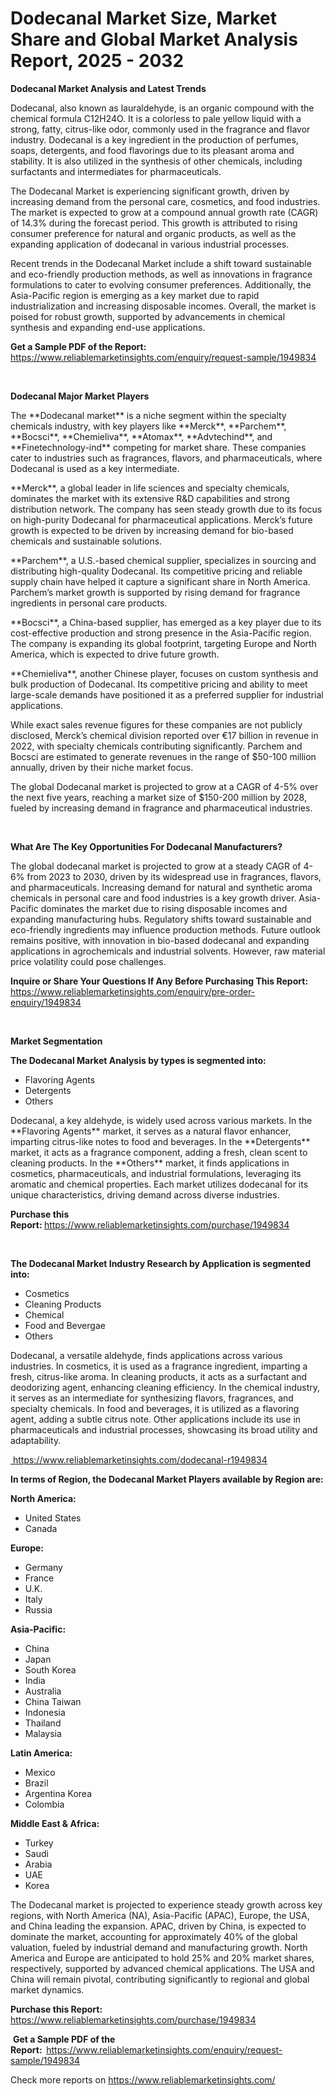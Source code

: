 <p><h1>Dodecanal Market Size, Market Share and Global Market Analysis Report, 2025 - 2032</h1></p><p><strong>Dodecanal Market Analysis and Latest Trends</strong></p>
<p><p>Dodecanal, also known as lauraldehyde, is an organic compound with the chemical formula C12H24O. It is a colorless to pale yellow liquid with a strong, fatty, citrus-like odor, commonly used in the fragrance and flavor industry. Dodecanal is a key ingredient in the production of perfumes, soaps, detergents, and food flavorings due to its pleasant aroma and stability. It is also utilized in the synthesis of other chemicals, including surfactants and intermediates for pharmaceuticals.</p><p>The Dodecanal Market is experiencing significant growth, driven by increasing demand from the personal care, cosmetics, and food industries. The market is expected to grow at a compound annual growth rate (CAGR) of 14.3% during the forecast period. This growth is attributed to rising consumer preference for natural and organic products, as well as the expanding application of dodecanal in various industrial processes.</p><p>Recent trends in the Dodecanal Market include a shift toward sustainable and eco-friendly production methods, as well as innovations in fragrance formulations to cater to evolving consumer preferences. Additionally, the Asia-Pacific region is emerging as a key market due to rapid industrialization and increasing disposable incomes. Overall, the market is poised for robust growth, supported by advancements in chemical synthesis and expanding end-use applications.</p></p>
<p><strong>Get a Sample PDF of the Report:&nbsp;</strong> <a href="https://www.reliablemarketinsights.com/enquiry/request-sample/1949834?utm_campaign=2238&utm_medium=2&utm_source=Github&utm_content=ia&utm_term=30012025&utm_id=dodecanal">https://www.reliablemarketinsights.com/enquiry/request-sample/1949834</a></p>
<p>&nbsp;</p>
<p><strong>Dodecanal Major Market Players</strong></p>
<p><p>The **Dodecanal market** is a niche segment within the specialty chemicals industry, with key players like **Merck**, **Parchem**, **Bocsci**, **Chemieliva**, **Atomax**, **Advtechind**, and **Finetechnology-ind** competing for market share. These companies cater to industries such as fragrances, flavors, and pharmaceuticals, where Dodecanal is used as a key intermediate.</p><p>**Merck**, a global leader in life sciences and specialty chemicals, dominates the market with its extensive R&D capabilities and strong distribution network. The company has seen steady growth due to its focus on high-purity Dodecanal for pharmaceutical applications. Merck’s future growth is expected to be driven by increasing demand for bio-based chemicals and sustainable solutions.</p><p>**Parchem**, a U.S.-based chemical supplier, specializes in sourcing and distributing high-quality Dodecanal. Its competitive pricing and reliable supply chain have helped it capture a significant share in North America. Parchem’s market growth is supported by rising demand for fragrance ingredients in personal care products.</p><p>**Bocsci**, a China-based supplier, has emerged as a key player due to its cost-effective production and strong presence in the Asia-Pacific region. The company is expanding its global footprint, targeting Europe and North America, which is expected to drive future growth.</p><p>**Chemieliva**, another Chinese player, focuses on custom synthesis and bulk production of Dodecanal. Its competitive pricing and ability to meet large-scale demands have positioned it as a preferred supplier for industrial applications.</p><p>While exact sales revenue figures for these companies are not publicly disclosed, Merck’s chemical division reported over €17 billion in revenue in 2022, with specialty chemicals contributing significantly. Parchem and Bocsci are estimated to generate revenues in the range of $50-100 million annually, driven by their niche market focus.</p><p>The global Dodecanal market is projected to grow at a CAGR of 4-5% over the next five years, reaching a market size of $150-200 million by 2028, fueled by increasing demand in fragrance and pharmaceutical industries.</p></p>
<p>&nbsp;</p>
<p><strong>What Are The Key Opportunities For Dodecanal Manufacturers?</strong></p>
<p><p>The global dodecanal market is projected to grow at a steady CAGR of 4-6% from 2023 to 2030, driven by its widespread use in fragrances, flavors, and pharmaceuticals. Increasing demand for natural and synthetic aroma chemicals in personal care and food industries is a key growth driver. Asia-Pacific dominates the market due to rising disposable incomes and expanding manufacturing hubs. Regulatory shifts toward sustainable and eco-friendly ingredients may influence production methods. Future outlook remains positive, with innovation in bio-based dodecanal and expanding applications in agrochemicals and industrial solvents. However, raw material price volatility could pose challenges.</p></p>
<p><strong>Inquire or Share Your Questions If Any Before Purchasing This Report:</strong> <a href="https://www.reliablemarketinsights.com/enquiry/pre-order-enquiry/1949834?utm_campaign=2238&utm_medium=2&utm_source=Github&utm_content=ia&utm_term=30012025&utm_id=dodecanal">https://www.reliablemarketinsights.com/enquiry/pre-order-enquiry/1949834</a></p>
<p>&nbsp;</p>
<p><strong>Market Segmentation</strong></p>
<p><strong>The Dodecanal Market Analysis by types is segmented into:</strong></p>
<p><ul><li>Flavoring Agents</li><li>Detergents</li><li>Others</li></ul></p>
<p><p>Dodecanal, a key aldehyde, is widely used across various markets. In the **Flavoring Agents** market, it serves as a natural flavor enhancer, imparting citrus-like notes to food and beverages. In the **Detergents** market, it acts as a fragrance component, adding a fresh, clean scent to cleaning products. In the **Others** market, it finds applications in cosmetics, pharmaceuticals, and industrial formulations, leveraging its aromatic and chemical properties. Each market utilizes dodecanal for its unique characteristics, driving demand across diverse industries.</p></p>
<p><strong>Purchase this Report:&nbsp;</strong><a href="https://www.reliablemarketinsights.com/purchase/1949834?utm_campaign=2238&utm_medium=2&utm_source=Github&utm_content=ia&utm_term=30012025&utm_id=dodecanal">https://www.reliablemarketinsights.com/purchase/1949834</a></p>
<p>&nbsp;</p>
<p><strong>The Dodecanal Market Industry Research by Application is segmented into:</strong></p>
<p><ul><li>Cosmetics</li><li>Cleaning Products</li><li>Chemical</li><li>Food and Bevergae</li><li>Others</li></ul></p>
<p><p>Dodecanal, a versatile aldehyde, finds applications across various industries. In cosmetics, it is used as a fragrance ingredient, imparting a fresh, citrus-like aroma. In cleaning products, it acts as a surfactant and deodorizing agent, enhancing cleaning efficiency. In the chemical industry, it serves as an intermediate for synthesizing flavors, fragrances, and specialty chemicals. In food and beverages, it is utilized as a flavoring agent, adding a subtle citrus note. Other applications include its use in pharmaceuticals and industrial processes, showcasing its broad utility and adaptability.</p></p>
<p><a href="https://www.reliablemarketinsights.com/dodecanal-r1949834?utm_campaign=2238&utm_medium=2&utm_source=Github&utm_content=ia&utm_term=30012025&utm_id=dodecanal">&nbsp;https://www.reliablemarketinsights.com/dodecanal-r1949834</a></p>
<p><strong>In terms of Region, the Dodecanal Market Players available by Region are:</strong></p>
<p>
    <p> <strong> North America: </strong>
        <ul>
            <li>United States</li>
            <li>Canada</li>
        </ul>
        </p> 
    <p> <strong> Europe: </strong>
        <ul>
            <li>Germany</li>
            <li>France</li>
            <li>U.K.</li>
            <li>Italy</li>
            <li>Russia</li>
        </ul>
        </p> 
    <p> <strong> Asia-Pacific: </strong>
        <ul>
            <li>China</li>
            <li>Japan</li>
            <li>South Korea</li>
            <li>India</li>
            <li>Australia</li>
            <li>China Taiwan</li>
            <li>Indonesia</li>
            <li>Thailand</li>
            <li>Malaysia</li>
        </ul>
        </p> 
    <p> <strong> Latin America: </strong>
        <ul>
            <li>Mexico</li>
            <li>Brazil</li>
            <li>Argentina Korea</li>
            <li>Colombia</li>
        </ul>
        </p> 
    <p> <strong> Middle East & Africa: </strong>
        <ul>
            <li>Turkey</li>
            <li>Saudi</li>
            <li>Arabia</li>
            <li>UAE</li>
            <li>Korea</li>
        </ul>
    </p>
    </p>
<p><p>The Dodecanal market is projected to experience steady growth across key regions, with North America (NA), Asia-Pacific (APAC), Europe, the USA, and China leading the expansion. APAC, driven by China, is expected to dominate the market, accounting for approximately 40% of the global valuation, fueled by industrial demand and manufacturing growth. North America and Europe are anticipated to hold 25% and 20% market shares, respectively, supported by advanced chemical applications. The USA and China will remain pivotal, contributing significantly to regional and global market dynamics.</p></p>
<p><strong>Purchase this Report: </strong><a href="https://www.reliablemarketinsights.com/purchase/1949834?utm_campaign=2238&utm_medium=2&utm_source=Github&utm_content=ia&utm_term=30012025&utm_id=dodecanal">https://www.reliablemarketinsights.com/purchase/1949834</a></p>
<p>&nbsp;<strong>Get a Sample PDF of the Report:&nbsp;&nbsp;</strong><a href="https://www.reliablemarketinsights.com/enquiry/request-sample/1949834?utm_campaign=2238&utm_medium=2&utm_source=Github&utm_content=ia&utm_term=30012025&utm_id=dodecanal">https://www.reliablemarketinsights.com/enquiry/request-sample/1949834</a></p>
<p><strong></strong></p>
<p>Check more reports on <a href="https://www.reliablemarketinsights.com/?utm_campaign=2238&utm_medium=2&utm_source=Github&utm_content=ia&utm_term=30012025&utm_id=dodecanal">https://www.reliablemarketinsights.com/</a></p>
